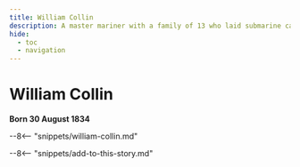 ```yaml
---
title: William Collin
description: A master mariner with a family of 13 who laid submarine cables 
hide:
  - toc
  - navigation 
---
```


# William Collin

**Born 30 August 1834**

--8<-- "snippets/william-collin.md"

--8<-- "snippets/add-to-this-story.md"